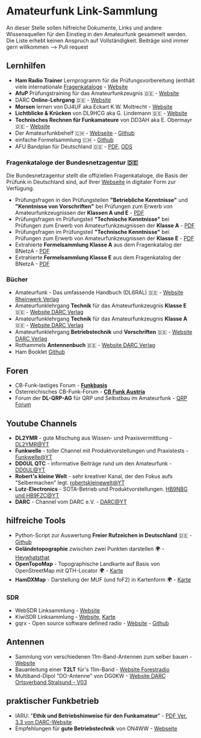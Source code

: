 # Amateurfunk Link-Sammlung

An dieser Stelle sollen hilfreiche Dokumente, Links und andere Wissensquellen für den Einstieg in den Amateurfunk gesammelt werden. Die Liste erhebt keinen Anspruch auf Vollständigkeit.
Beiträge sind immer gern willkommen --> Pull request

## Lernhilfen
* **Ham Radio Trainer** Lernprogramm für die Prüfungsvorbereitung (enthält viele internationale [Fragenkataloge](http://www.hamradiotrainer.de/fragenkataloge.php) - [Website](http://www.hamradiotrainer.de)
* **AfuP** Prüfungstraining für das Amateurfunkzeugnis 🇩🇪 - [Website](https://www.afup.a36.de/)
* DARC **Online-Lehrgang** 🇩🇪 - [Website](https://www.darc.de/der-club/referate/ajw/darc-online-lehrgang/)
* **Morsen** lernen von DJ4UF aka Eckart K.W. Moltrecht - [Website](https://dj4uf.de/morsen)
* **Lichtblicke & Krücken** von DL9HCG aka G. Lindemann 🇩🇪 - [Website](https://www.dl9hcg.a36.de/)
* **Technisches Rechnen für Funkamateure** von DD3AH aka E. Obermayr 🇩🇪 - [Website](https://dd3ah.de/rechenkurs/)
* Der Amateurfunkbehelf 🇨🇭 - [Webseite](http://ham.granjow.net/behelf.html) - [Github](https://github.com/hb4ff/Amateurfunkbehelf)
* einfache Formelsammlung 🇨🇭 - [Github](https://github.com/kkroesch/formelsammlung)
* AFU Bandplan für Deutschland 🇩🇪 - [PDF](https://github.com/205er/Amateurfunk_Sammlung/blob/main/AFU%20Bandplan.pdf), [ODS](https://github.com/205er/Amateurfunk_Sammlung/blob/main/AFU%20Bandplan.ods)

### Fragenkataloge der Bundesnetzagentur 🇩🇪
Die Bundesnetzagentur stellt die offiziellen Fragenkataloge, die Basis der Prüfunk in Deutschland sind, auf Ihrer [Webseite](https://www.bundesnetzagentur.de/DE/Sachgebiete/Telekommunikation/Unternehmen_Institutionen/Frequenzen/SpezielleAnwendungen/Amateurfunk/_functions/faq_Amateurfunk-table.html#FAQ686290) in digitaler Form zur Verfügung.
* Prüfungsfragen in den Prüfungsteilen **"Betriebliche Kenntnisse"** und **"Kenntnisse von Vorschriften"** bei Prüfungen zum Erwerb von Amateurfunkzeugnissen der **Klassen A und E** - [PDF](https://www.bundesnetzagentur.de/SharedDocs/Downloads/DE/Sachgebiete/Telekommunikation/Unternehmen_Institutionen/Frequenzen/Amateurfunk/Fragenkatalog/BetriebVorschriftFragKlAuEId7830pdf.pdf?__blob=publicationFile&v=7)
* Prüfungsfragen im Prüfungsteil **"Technische Kenntnisse"** bei Prüfungen zum Erwerb von Amateurfunkzeugnissen der **Klasse A** - [PDF](https://www.bundesnetzagentur.de/SharedDocs/Downloads/DE/Sachgebiete/Telekommunikation/Unternehmen_Institutionen/Frequenzen/Amateurfunk/Fragenkatalog/TechnikFragenkatalogKlasseAf252rId9014pdf.pdf?__blob=publicationFile&v=5)
* Prüfungsfragen im Prüfungsteil **"Technische Kenntnisse"** bei Prüfungen zum Erwerb von Amateurfunkzeugnissen der **Klasse E** - [PDF](https://www.bundesnetzagentur.de/SharedDocs/Downloads/DE/Sachgebiete/Telekommunikation/Unternehmen_Institutionen/Frequenzen/Amateurfunk/Fragenkatalog/Technik_KI_E_Katalog-2006-v1-2z.pdf?__blob=publicationFile&v=2)
* Extrahierte **Formelsammlung Klasse A** aus dem Fragenkatalog der BNetzA - [PDF](https://github.com/205er/Amateurfunk_Sammlung/blob/main/Formelsammlung%20Klasse%20A%20-%202007.pdf)
* Extrahierte **Formelsammlung Klasse E** aus dem Fragenkatalog der BNetzA - [PDF](https://github.com/205er/Amateurfunk_Sammlung/blob/main/Formelsammlung%20Klasse%20E%20-%202006.pdf)

### Bücher
* Amateurfunk - Das umfassende Handbuch (DL6RAL) 🇩🇪 - [Website Rheinwerk Verlag](https://www.rheinwerk-verlag.de/amateurfunk-das-umfassende-handbuch/)
* Amateurfunklehrgang **Technik** für das Amateurfunkzeugnis **Klasse E** 🇩🇪 - [Website DARC Verlag](https://darcverlag.de/Amateurfunklehrgang-Technik-fuer-das-Amateurfunkzeugnis-Klasse-E)
* Amateurfunklehrgang **Technik** für das Amateurfunkzeugnis **Klasse A** 🇩🇪 - [Website DARC Verlag](https://darcverlag.de/Amateurfunklehrgang-Technik-fuer-das-Amateurfunkzeugnis-Klasse-A)
* Amateurfunklehrgang **Betriebstechnik** und **Vorschriften** 🇩🇪 - [Website DARC Verlag](https://darcverlag.de/Amateurfunklehrgang-Betriebstechnik-und-Vorschriften)
* Rothammels **Antennenbuch** 🇩🇪 - [Website DARC Verlag](https://darcverlag.de/Rothammels-Antennenbuch)
* Ham Booklet [Github](https://github.com/NoelM/hambooklet) 

## Foren
* CB-Funk-lastiges Forum - [**Funkbasis**](https://funkbasis.de/)
* Österreichisches CB-Funk-Forum - [**CB Funk Austria**](https://www.cb-funk.at/)
* Forum der **DL-QRP-AG** für QRP und Selbstbau im Amateurfunk - [QRP Forum](https://www.qrpforum.de/forum/)

## Youtube Channels
* **DL2YMR** - gute Mischung aus Wissen- und Praxisvermittlung - [DL2YMR@YT](https://www.youtube.com/user/DL2YMR/)
* **Funkwelle** - toller Channel mit Produktvorstellungen und Praxistests - [Funkwelle@YT](https://www.youtube.com/c/Funkwelle/)
* **DD0UL QTC** - informative Beiträge rund um den Amateurfunk - [DD0UL@YT](https://www.youtube.com/c/DD0ULQTC/videos)
* **Robert's kleine Welt** - sehr kreativer Kanal, der den Fokus aufs "Selbermachen" legt. [robertskleinewelt@YT](https://www.youtube.com/@robertskleinewelt)
* **Lutz-Electronics** - SOTA-Betrieb und Produktvorstellungen. [HB9NBG und HB9FZC@YT](https://www.youtube.com/@LutzElectronicsHB9NBGundHB9FZC/)
* **DARC** - Channel vom DARC e.V. - [DARC@YT](https://www.youtube.com/user/DARCHAMRADIO/videos)

## hilfreiche Tools
* Python-Script zur Auswertung **Freier Rufzeichen in Deutschland** 🇩🇪 - [Github](https://github.com/larsweiler/freerfz)
* **Geländetopographie** zwischen zwei Punkten darstellen 🌍 - [Heywhatsthat](https://www.heywhatsthat.com/)
* **OpenTopoMap** - Topographische Landkarte auf Basis von OpenStreetMap mit QTH-Locator 🌍 - [Karte](https://opentopomap.org/)
* **HamDXMap** - Darstellung der MUF (und foF2) in Kartenform 🌍 - [Karte](https://dxmap.f5uii.net)

### SDR
* WebSDR Linksammlung - [Website](http://www.websdr.org)
* KiwiSDR Linksammlung - [Website](http://kiwisdr.com/public/), [Karte](http://map.kiwisdr.com/)
* gqrx - Open source software defined radio - [Website](https://gqrx.dk) - [Github](https://github.com/csete/gqrx)

## Antennen
* Sammlung von verschiedenen 11m-Band-Antennen zum selber bauen - [Website](https://antennenbau.dxfreun.de/krampfader/)
* Bauanleitung einer **T2LT** für's 11m-Band - [Website Forestradio](https://forestradio.wordpress.com/2019/05/26/bauanleitung-t2lt-27mhz-cb-funk-drahtantenne/)
* Multiband-Dipol "DO-Antenne" von DG0KW - [Website DARC Ortsverband Stralsund - V03](https://www.dl0hst.de/do_antenne.htm)

## praktischer Funkbetrieb
* IARU: "**Ethik und Betriebshinweise für den Funkamateur**" - [PDF Ver. 3.3 von DARC-Website](https://www.darc.de/fileadmin/filemounts/gs/Funkbetrieb/ETHIK_UND_BETRIEBSHINWEISE_rev3__3_.pdf)
* Empfehlungen für **gute Betriebstechnik** von ON4WW - [Webseite](http://www.on4ww.be/OperatingPracticeGerman.html)

